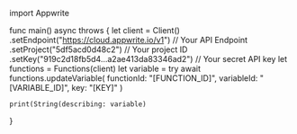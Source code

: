 import Appwrite

func main() async throws {
    let client = Client()
      .setEndpoint("https://cloud.appwrite.io/v1") // Your API Endpoint
      .setProject("5df5acd0d48c2") // Your project ID
      .setKey("919c2d18fb5d4...a2ae413da83346ad2") // Your secret API key
    let functions = Functions(client)
    let variable = try await functions.updateVariable(
        functionId: "[FUNCTION_ID]",
        variableId: "[VARIABLE_ID]",
        key: "[KEY]"
    )

    print(String(describing: variable)
}
